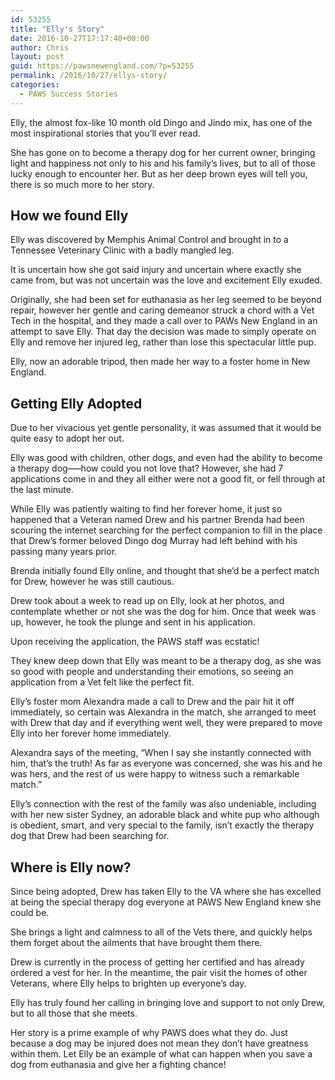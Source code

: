 ```yaml
---
id: 53255
title: "Elly's Story"
date: 2016-10-27T17:17:40+00:00
author: Chris
layout: post
guid: https://pawsnewengland.com/?p=53255
permalink: /2016/10/27/ellys-story/
categories:
  - PAWS Success Stories
---
```

Elly, the almost fox-like 10 month old Dingo and Jindo mix, has one of the most inspirational stories that you’ll ever read.

She has gone on to become a therapy dog for her current owner, bringing light and happiness not only to his and his family’s lives, but to all of those lucky enough to encounter her. But as her deep brown eyes will tell you, there is so much more to her story.

## How we found Elly

Elly was discovered by Memphis Animal Control and brought in to a Tennessee Veterinary Clinic with a badly mangled leg.

It is uncertain how she got said injury and uncertain where exactly she came from, but was not uncertain was the love and excitement Elly exuded.

Originally, she had been set for euthanasia as her leg seemed to be beyond repair, however her gentle and caring demeanor struck a chord with a Vet Tech in the hospital, and they made a call over to PAWs New England in an attempt to save Elly. That day the decision was made to simply operate on Elly and remove her injured leg, rather than lose this spectacular little pup.

Elly, now an adorable tripod, then made her way to a foster home in New England.

## Getting Elly Adopted

Due to her vivacious yet gentle personality, it was assumed that it would be quite easy to adopt her out.

Elly was good with children, other dogs, and even had the ability to become a therapy dog—&#8211;how could you not love that? However, she had 7 applications come in and they all either were not a good fit, or fell through at the last minute.

While Elly was patiently waiting to find her forever home, it just so happened that a Veteran named Drew and his partner Brenda had been scouring the internet searching for the perfect companion to fill in the place that Drew’s former beloved Dingo dog Murray had left behind with his passing many years prior.

Brenda initially found Elly online, and thought that she’d be a perfect match for Drew, however he was still cautious.

Drew took about a week to read up on Elly, look at her photos, and contemplate whether or not she was the dog for him. Once that week was up, however, he took the plunge and sent in his application.

Upon receiving the application, the PAWS staff was ecstatic!

They knew deep down that Elly was meant to be a therapy dog, as she was so good with people and understanding their emotions, so seeing an application from a Vet felt like the perfect fit.

Elly’s foster mom Alexandra made a call to Drew and the pair hit it off immediately, so certain was Alexandra in the match, she arranged to meet with Drew that day and if everything went well, they were prepared to move Elly into her forever home immediately.

Alexandra says of the meeting, “When I say she instantly connected with him, that&#8217;s the truth! As far as everyone was concerned, she was his and he was hers, and the rest of us were happy to witness such a remarkable match.”

Elly’s connection with the rest of the family was also undeniable, including with her new sister Sydney, an adorable black and white pup who although is obedient, smart, and very special to the family, isn’t exactly the therapy dog that Drew had been searching for.

## Where is Elly now?

Since being adopted, Drew has taken Elly to the VA where she has excelled at being the special therapy dog everyone at PAWS New England knew she could be.

She brings a light and calmness to all of the Vets there, and quickly helps them forget about the ailments that have brought them there.

Drew is currently in the process of getting her certified and has already ordered a vest for her. In the meantime, the pair visit the homes of other Veterans, where Elly helps to brighten up everyone’s day.

Elly has truly found her calling in bringing love and support to not only Drew, but to all those that she meets.

Her story is a prime example of why PAWS does what they do. Just because a dog may be injured does not mean they don’t have greatness within them. Let Elly be an example of what can happen when you save a dog from euthanasia and give her a fighting chance!
